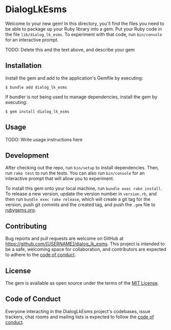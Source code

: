 # DialogLkEsms

Welcome to your new gem! In this directory, you'll find the files you need to be able to package up your Ruby library into a gem. Put your Ruby code in the file `lib/dialog_lk_esms`. To experiment with that code, run `bin/console` for an interactive prompt.

TODO: Delete this and the text above, and describe your gem

## Installation

Install the gem and add to the application's Gemfile by executing:

    $ bundle add dialog_lk_esms

If bundler is not being used to manage dependencies, install the gem by executing:

    $ gem install dialog_lk_esms

## Usage

TODO: Write usage instructions here

## Development

After checking out the repo, run `bin/setup` to install dependencies. Then, run `rake test` to run the tests. You can also run `bin/console` for an interactive prompt that will allow you to experiment.

To install this gem onto your local machine, run `bundle exec rake install`. To release a new version, update the version number in `version.rb`, and then run `bundle exec rake release`, which will create a git tag for the version, push git commits and the created tag, and push the `.gem` file to [rubygems.org](https://rubygems.org).

## Contributing

Bug reports and pull requests are welcome on GitHub at https://github.com/[USERNAME]/dialog_lk_esms. This project is intended to be a safe, welcoming space for collaboration, and contributors are expected to adhere to the [code of conduct](https://github.com/[USERNAME]/dialog_lk_esms/blob/main/CODE_OF_CONDUCT.md).

## License

The gem is available as open source under the terms of the [MIT License](https://opensource.org/licenses/MIT).

## Code of Conduct

Everyone interacting in the DialogLkEsms project's codebases, issue trackers, chat rooms and mailing lists is expected to follow the [code of conduct](https://github.com/[USERNAME]/dialog_lk_esms/blob/main/CODE_OF_CONDUCT.md).
